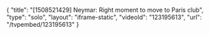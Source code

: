 {
    "title": "[1508521429] Neymar: Right moment to move to Paris club",
    "type": "solo",
    "layout": "iframe-static",
    "videoId": "123195613",
    "url": "\/tvpembed\/123195613"
}